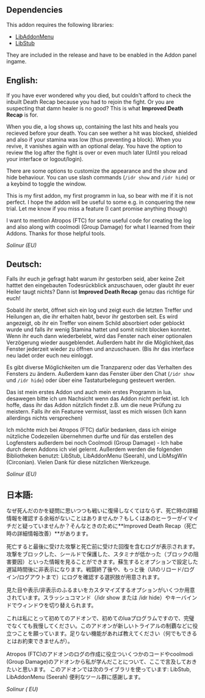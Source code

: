 ## Dependencies

This addon requires the following libraries:


* [LibAddonMenu](https://www.esoui.com/downloads/info7-LibAddonMenu.html)
* [LibStub](https://www.esoui.com/downloads/info44-LibStub.html)


They are included in the release and have to be enabled in the Addon panel ingame.

## English: 

If you have ever wondered why you died, but couldn't afford to check the  inbuilt Death Recap because you had to rejoin the fight. Or you are  suspecting that damn healer is no good? This is what **Improved Death Recap** is for.

When you die, a log shows up, containing the last hits and heals you  recieved before your death. You can see wether a hit was blocked,  shielded and also if your stamina was low (thus preventing a block).  When you revive, it vanishes again with an optional delay. You have the  option to review the log after the fight is over or even much later  (Until you reload your interface or logout/login).

There are some options to customize the appearance and the show and hide  behaviour. You can use slash commands (`/idr show` and `/idr hide`) or a  keybind to toggle the window. 

This is my first addon, my first programm in lua, so bear with me if it  is not perfect. I hope the addon will be useful to some e.g. in  conquering the new trial. Let me know if you miss a feature (I cant  promise anything though)

I want to mention Atropos (FTC) for some useful code for creating the log and also along with coolmodi (Group Damage) for what I learned from their Addons. Thanks for those helpful tools.

*Solinur (EU)*

## Deutsch:

Falls ihr euch je gefragt habt warum ihr gestorben seid, aber keine Zeit  hatttet den eingebauten Todesrückblick anzuschauen, oder glaubt ihr  euer Heiler taugt nichts? Dann ist **Improved Death Recap** genau das richtige für euch!

Sobald ihr sterbt, öffnet sich ein log und zeigt euch die letzten  Treffer und Heilungen an, die ihr erhalten habt, bevor ihr gestorben  seit. Es wird angezeigt, ob ihr ein Treffer von einem Schild absorbiert  oder geblockt wurde und falls ihr wenig Stamina hattet und somit nicht  blocken konntet. Wenn ihr euch dann wiederbelebt, wird das Fenster nach  einer optionalen Verzögerung wieder ausgeblendet. Außerdem habt ihr die  Möglichkeit,das Fenster jederzeit wieder zu öffnen und anzuschauen. (Bis  ihr das interface neu ladet order euch neu einloggt.

Es gibt diverse Möglichkeiten um die Tranzparenz oder das Verhalten des  Fensters zu ändern. Außerdem kann das Fenster über den Chat (`/idr show`  und `/idr hide`) oder über eine Tastaturbelegung gesteuert werden.

Das ist mein erstes Addon und auch mein erstes Programm in lua,  desawegen bitte ich um Nachsicht wenn das Addon nicht perfekt ist. Ich  hoffe, dass ihr das Addon nützlich findet z.B. um die neue Prüfung zu  meistern. Falls ihr ein Featuree vermisst, lasst es mich wissen (Ich  kann allerdings nichts versprechen) 

Ich möchte mich bei Atropos (FTC) dafür bedanken, dass ich einige  nützliche Codezeilen übernehmen durfte und für das erstellen des  Logfensters außerdem bei noch Coolmodi (Group Damage) - Ich habe durch  deren Addons ich viel gelernt. Außerdem werden die folgenden  Bibliotheken benutzt: LibStub, LibAddonMenu (Seerah), und LibMsgWin  (Circonian). Vielen Dank für diese nützlichen Werkzeuge. 

*Solinur (EU)*

## 日本語:

なぜ死んだのかを疑問に思いつつも戦いに復帰しなくてはならず、死亡時の詳細情報を確認する余裕がないことはありませんか？もしくはあのヒーラーがイマイチだと疑っていませんか？そんなときのために**Improved Death Recap（死亡時の詳細情報改善）**があります。

死亡すると最後に受けた攻撃と死亡前に受けた回復を含むログが表示されます。攻撃をブロックした、シールドで保護した、スタミナが低かった（ブロックの阻害要因）といった情報を見ることができます。蘇生するとオプションで設定した遅延時間後に非表示になります。戦闘終了後や、もっと後（UIのリロード/ログイン/ログアウトまで）にログを確認する選択肢が用意されます。

見た目や表示/非表示のふるまいをカスタマイズするオプションがいくつか用意されています。スラッシュコマンド（/idr show または /idr hide）やキーバインドでウィンドウを切り替えられます。

これは私にとって初めてのアドオンで、初めてのluaプログラムですので、完璧でなくても我慢してください。このアドオンが新しいトライアルの制覇などに役立つことを願っています。足りない機能があれば教えてください（何でもできるとはお約束できませんが）。

Atropos (FTC)のアドオンのログの作成に役立ついくつかのコードやcoolmodi (Group Damage)のアドオンから私が学んだことについて、ここで言及しておきたいと思います。
このアドオンでは次のライブラリを使っています: LibStub, LibAddonMenu (Seerah) 便利なツール群に感謝します。

*Solinur ( EU)*